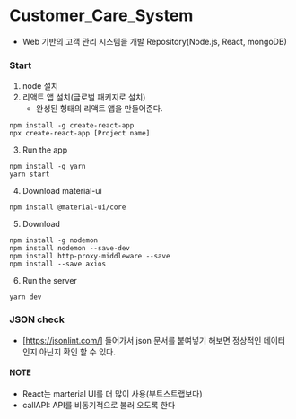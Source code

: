 # Customer_Care_System
- Web 기반의 고객 관리 시스템을 개발 Repository(Node.js, React, mongoDB)

### Start
1. node 설치
2. 리액트 앱 설치(글로벌 패키지로 설치)
    - 완성된 형태의 리액트 앱을 만들어준다.
```
npm install -g create-react-app
npx create-react-app [Project name]
```
3. Run the app
```
npm install -g yarn
yarn start
```
4. Download material-ui
```
npm install @material-ui/core
```
5. Download
```
npm install -g nodemon
npm install nodemon --save-dev
npm install http-proxy-middleware --save
npm install --save axios 
```
6. Run the server
```
yarn dev
```

### JSON check
- [https://jsonlint.com/] 들어가서 json 문서를 붙여넣기 해보면 정상적인 데이터 인지 아닌지 확인 할 수 있다.

#### NOTE
- React는 marterial UI를 더 많이 사용(부트스트랩보다)
- callAPI: API를 비동기적으로 불러 오도록 한다
